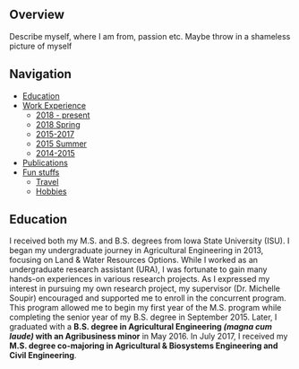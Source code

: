 ## Overview
Describe myself, where I am from, passion etc. Maybe throw in a shameless picture of myself 

## Navigation
<!--ts-->
* [Education](#Education) <br>
* [Work Experience](#Work-Experience) <br>
  * [2018 - present](#2018-present) <br>
  * [2018 Spring](#2018-Spring) <br>
  * [2015-2017](#2015-2017) <br>
  * [2015 Summer](#2015-Summer) <br>
  * [2014-2015](#2014-2015) <br>
* [Publications](#Publications) <br>
* [Fun stuffs](#Fun-stuffs) <br>
  * [Travel](#Travel) <br>
  * [Hobbies](#Hobbies) <br>
<!--te-->

## Education
I received both my M.S. and B.S. degrees from Iowa State University (ISU). I began my undergraduate journey in Agricultural Engineering in 2013, focusing on Land & Water Resources Options. While I worked as an undergraduate research assistant (URA), I was fortunate to gain many hands-on experiences in various research projects. As I expressed my interest in pursuing my own research project, my supervisor (Dr. Michelle Soupir) encouraged and supported me to enroll in the concurrent program. This program allowed me to begin my first year of the M.S. program while completing the senior year of my B.S. degree in September 2015. Later, I graduated with a __B.S. degree in Agricultural Engineering _(magna cum laude)_ with an Agribusiness minor__ in May 2016. In July 2017, I received my __M.S. degree co-majoring in Agricultural & Biosystems Engineering and Civil Engineering__.

